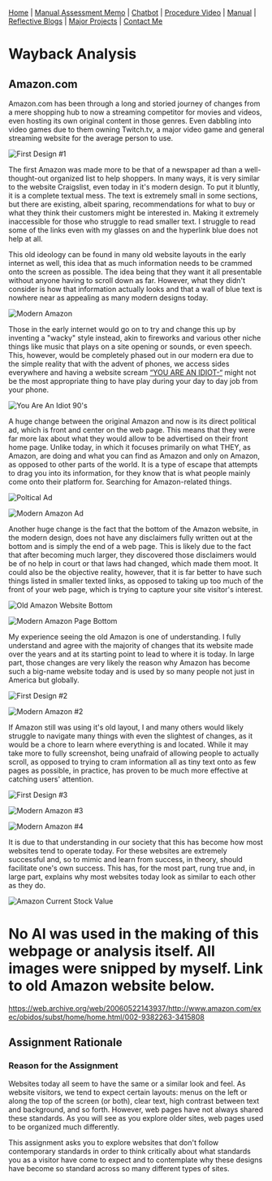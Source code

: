 [Home](index.md) | [Manual Assessment Memo](Charbroil_Grill_Manual_Memo.md) | [Chatbot](chatbot.md) | [Procedure Video](procedure_video.md) | [Manual](manual.md) | [Reflective Blogs](reflective_blogs.md) | [Major Projects](Major_Projects.md) | [Contact Me](Contact_Me.md)

# Wayback Analysis

## Amazon.com

Amazon.com has been through a long and storied journey of changes from a mere shopping hub to now a streaming competitor for movies and videos, even hosting its own original content in those genres. Even dabbling into video games due to them owning Twitch.tv, a major video game and general streaming website for the average person to use. 


![First Design #1](https://github.com/user-attachments/assets/52b0a55c-8cb7-4aef-9074-cfa51dc75f29)


The first Amazon was made more to be that of a newspaper ad than a well-thought-out organized list to help shoppers. In many ways, it is very similar to the website Craigslist, even today in it's modern design. To put it bluntly, it is a complete textual mess. The text is extremely small in some sections, but there are existing, albeit sparing, recommendations for what to buy or what they think their customers might be interested in. Making it extremely inaccessible for those who struggle to read smaller text. I struggle to read some of the links even with my glasses on and the hyperlink blue does not help at all. 


This old ideology can be found in many old website layouts in the early internet as well, this idea that as much information needs to be crammed onto the screen as possible. The idea being that they want it all presentable without anyone having to scroll down as far. However, what they didn't consider is how that information actually looks and that a wall of blue text is nowhere near as appealing as many modern designs today. 


![Modern Amazon](https://github.com/user-attachments/assets/b1093334-07ec-4100-8366-0ea9fd03b1e6)


Those in the early internet would go on to try and change this up by inventing a "wacky" style instead, akin to fireworks and various other niche things like music that plays on a site opening or sounds, or even speech. This, however, would be completely phased out in our modern era due to the simple reality that with the advent of phones, we access sides everywhere and having a website scream  [“YOU ARE AN IDIOT-“](https://archive.org/details/you-are-an-idiot_202112) might not be the most appropriate thing to have play during your day to day job from your phone. 


![You Are An Idiot 90's](https://github.com/user-attachments/assets/d77ba66d-d7ef-47dc-97bb-57413e1e4d61)



A huge change between the original Amazon and now is its direct political ad, which is front and center on the web page. This means that they were far more lax about what they would allow to be advertised on their front home page.  Unlike today, in which it focuses primarily on what THEY, as Amazon, are doing and what you can find as Amazon and only on Amazon, as opposed to other parts of the world. It is a type of escape that attempts to drag you into its information, for they know that is what people mainly come onto their platform for. Searching for Amazon-related things. 



![Poltical Ad](https://github.com/user-attachments/assets/446a7a51-4781-48d4-b4b0-457149736f82)

![Modern Amazon Ad](https://github.com/user-attachments/assets/381200f7-3456-48da-9d64-fd330924115d)


Another huge change is the fact that the bottom of the Amazon website, in the modern design, does not have any disclaimers fully written out at the bottom and is simply the end of a web page. This is likely due to the fact that after becoming much larger, they discovered those disclaimers would be of no help in court or that laws had changed, which made them moot. It could also be the objective reality, however, that it is far better to have such things listed in smaller texted links, as opposed to taking up too much of the front of your web page, which is trying to capture your site visitor's interest. 


![Old Amazon Website Bottom](https://github.com/user-attachments/assets/e20091b1-bc61-4260-9957-d57a117560d6)


![Modern Amazon Page Bottom](https://github.com/user-attachments/assets/d19303b4-82b5-4a88-8c62-e61d8c6cc5ae)


My experience seeing the old Amazon is one of understanding. I fully understand and agree with the majority of changes that its website made over the years and at its starting point to lead to where it is today. In large part, those changes are very likely the reason why Amazon has become such a big-name website today and is used by so many people not just in America but globally. 


![First Design #2](https://github.com/user-attachments/assets/1428559e-988a-4133-adbb-42c33da8e854)

![Modern Amazon #2](https://github.com/user-attachments/assets/37afe8fb-28c6-45c5-a7ac-3cc1675de960)

If Amazon still was using it's old layout, I and many others would likely struggle to navigate many things with even the slightest of changes, as it would be a chore to learn where everything is and located. While it may take more to fully screenshot, being unafraid of allowing people to actually scroll, as opposed to trying to cram information all as tiny text onto as few pages as possible, in practice, has proven to be much more effective at catching users' attention. 


![First Design #3](https://github.com/user-attachments/assets/f7f5e6ce-48bc-4cc6-b905-419cb483d9e3)

![Modern Amazon #3](https://github.com/user-attachments/assets/24ac58c6-1430-4e65-9ac5-f080bce61f2f)

![Modern Amazon #4](https://github.com/user-attachments/assets/e86a300b-b261-42db-8462-99c03e85d0a8)

It is due to that understanding in our society that this has become how most websites tend to operate today. For these websites are extremely successful and, so to mimic and learn from success, in theory, should facilitate one's own success. This has, for the most part, rung true and, in large part, explains why most websites today look as similar to each other as they do. 



![Amazon Current Stock Value](https://github.com/user-attachments/assets/38f20817-0d0b-408f-b532-fdc40fde8ba4)





# No AI was used in the making of this webpage or analysis itself. All images were snipped by myself. Link to old Amazon website below. 

https://web.archive.org/web/20060522143937/http://www.amazon.com/exec/obidos/subst/home/home.html/002-9382263-3415808



## Assignment Rationale 

### Reason for the Assignment

Websites today all seem to have the same or a similar look and feel. As website visitors, we tend to expect certain layouts: menus on the left or along the top of the screen (or both), clear text, high contrast between text and background, and so forth. However, web pages have not always shared these standards. As you will see as you explore older sites, web pages used to be organized much differently. 

This assignment asks you to explore websites that don't follow contemporary standards in order to think critically about what standards you as a visitor have come to expect and to contemplate why these designs have become so standard across so many different types of sites.



